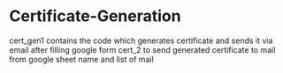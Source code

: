 # Certificate-Generation
cert_gen1 contains the code which generates certificate and sends it via email after filling google form
cert_2 to send generated certificate to mail from google sheet name and list of mail
